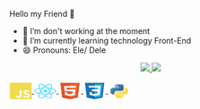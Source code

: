 Hello my Friend 👋


- 🔭 I’m don't working at the moment  <br>
- 🌱 I’m currently learning technology Front-End  <br>
- 😄 Pronouns: Ele/ Dele

<div align="center">
  <a href="https://github.com/carlloshen">
  <img height="180em" src="https://github-readme-stats.vercel.app/api?username=carlloshen&show_icons=true&theme=dark&include_all_commits=true&count_private=true"/>
  <img widht="130rem"height="180em" src="https://github-readme-stats.vercel.app/api/top-langs/?username=carlloshen&layout=compact&langs_count=7&theme=dark"/>
</div>
  
  <div style="display: inline_block"><br>
  <img align="center" alt="Rafa-Js" height="30" width="40" src="https://raw.githubusercontent.com/devicons/devicon/master/icons/javascript/javascript-plain.svg">
  <img align="center" alt="Rafa-React" height="30" width="40" src="https://raw.githubusercontent.com/devicons/devicon/master/icons/react/react-original.svg">
  <img align="center" alt="Rafa-HTML" height="30" width="40" src="https://raw.githubusercontent.com/devicons/devicon/master/icons/html5/html5-original.svg">
  <img align="center" alt="Rafa-CSS" height="30" width="40" src="https://raw.githubusercontent.com/devicons/devicon/master/icons/css3/css3-original.svg">
  <img align="center" alt="Rafa-Python" height="30" width="40" src="https://raw.githubusercontent.com/devicons/devicon/master/icons/python/python-original.svg">
  </div>

